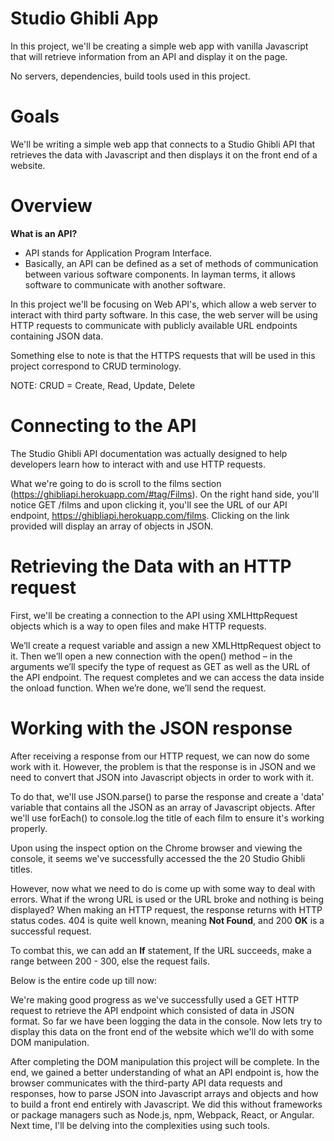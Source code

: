 # Studio Ghibli App

In this project, we'll be creating a simple web app with vanilla Javascript that will retrieve information from an API and display it on the page.

No servers, dependencies, build tools used in this project.

# Goals

We'll be writing a simple web app that connects to a Studio Ghibli API that retrieves the data with Javascript and then displays it on the front end of a website.

# Overview

<b>What is an API?</b>
- API stands for Application Program Interface.
- Basically, an API can be defined as a set of methods of communication between various software components. In layman terms, it allows software to communicate with another software.

In this project we'll be focusing on Web API's, which allow a web server to interact with third party software. In this case, the web server will be using HTTP requests to communicate with publicly available URL endpoints containing JSON data.

Something else to note is that the HTTPS requests that will be used in this project correspond to CRUD terminology.

NOTE: CRUD = Create, Read, Update, Delete

# Connecting to the API

The Studio Ghibli API documentation was actually designed to help developers learn how to interact with and use HTTP requests.

What we're going to do is scroll to the films section (https://ghibliapi.herokuapp.com/#tag/Films). On the right hand side, you'll notice GET /films and upon clicking it, you'll see the URL of our API endpoint, https://ghibliapi.herokuapp.com/films. Clicking on the link provided will display an array of objects in JSON.

# Retrieving the Data with an HTTP request

First, we'll be creating a connection to the API using XMLHttpRequest objects which is a way to open files and make HTTP requests.

We’ll create a request variable and assign a new XMLHttpRequest object to it. Then we’ll open a new connection with the open() method – in the arguments we’ll specify the type of request as GET as well as the URL of the API endpoint. The request completes and we can access the data inside the onload function. When we’re done, we’ll send the request.

# Working with the JSON response

After receiving a response from our HTTP request, we can now do some work with it. However, the problem is that the response is in JSON and we need to convert that JSON into Javascript objects in order to work with it.

To do that, we'll use JSON.parse() to parse the response and create a 'data' variable that contains all the JSON as an array of Javascript objects. After we'll use forEach() to console.log the title of each film to ensure it's working properly.

Upon using the inspect option on the Chrome browser and viewing the console, it seems we've successfully accessed the the 20 Studio Ghibli titles.

However, now what we need to do is come up with some way to deal with errors. What if the wrong URL is used or the URL broke and nothing is being displayed? When making an HTTP request, the response returns with HTTP status codes. 404 is quite well known, meaning <b>Not Found</b>, and 200 <b>OK</b> is a successful request.

To combat this, we can add an <b>If</b> statement, If the URL succeeds, make a range between 200 - 300, else the request fails.

Below is the entire code up till now:










We're making good progress as we've successfully used a GET HTTP request to retrieve the API endpoint which consisted of data in JSON format. So far we have been logging the data in the console. Now lets try to display this data on the front end of the website which we'll do with some DOM manipulation.

After completing the DOM manipulation this project will be complete. In the end, we gained a better understanding of what an API endpoint is, how the browser communicates with the third-party API data requests and responses, how to parse JSON into Javascript arrays and objects and how to build a front end entirely with Javascript. We did this without frameworks or package managers such as Node.js, npm, Webpack, React, or Angular. Next time, I'll be delving into the complexities using such tools.
